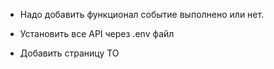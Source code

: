 * Надо добавить функционал событие выполнено или нет.

* Установить все API через .env файл

* Добавить страницу ТО
